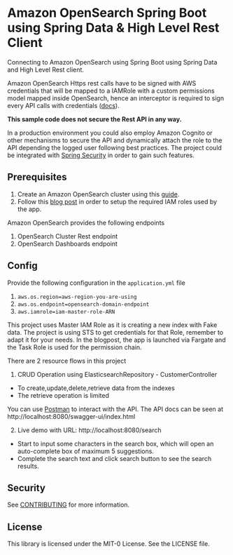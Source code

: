 # Amazon OpenSearch Spring Boot using Spring Data & High Level Rest Client

Connecting to Amazon OpenSearch using Spring Boot using Spring Data and High Level Rest client.

Amazon OpenSearch Https rest calls have to be signed with AWS credentials that will be mapped to a IAMRole with a custom permissions model mapped inside OpenSearch, hence an interceptor is required to sign every API calls with credentials ([docs](https://docs.aws.amazon.com/opensearch-service/latest/developerguide/request-signing.html#request-signing-java)).


**This sample code does not secure the Rest API in any way.**

In a production environment you could also employ Amazon Cognito or
other mechanisms to secure the API and dynamically attach the role to the API depending the logged user following best practices.  The project could be integrated with [Spring Security](https://spring.io/projects/spring-security) in order to gain such features.


## Prerequisites

1. Create an Amazon OpenSearch cluster using this [guide](https://medium.com/@neuw84/securing-amazon-opensearch-service-dashboards-with-amazon-cognito-1f0b784cab3b).
2. Follow this [blog post](https://medium.com/@neuw84/integrating-springboot-apps-on-a-secured-amazon-opensearch-application-33760bdaf55a) in order to setup the required IAM roles used by the app.

Amazon OpenSearch provides the following endpoints

1. OpenSearch Cluster Rest endpoint
2. OpenSearch Dashboards endpoint

## Config

Provide the following configuration in the ```application.yml``` file

1. ```aws.os.region=aws-region-you-are-using```
2. ```aws.os.endpoint=opensearch-domain-endpoint```
3. ```aws.iamrole=iam-master-role-ARN```

This project uses Master IAM Role as it is creating a new index with Fake data. The project is using STS to get
credentials for that Role, remember to adapt it for your needs. In the blogpost, the app is
launched via Fargate and the Task Role is used for the permission chain.

There are 2 resource flows in this project

1. CRUD Operation using ElasticsearchRepository - CustomerController

- To create,update,delete,retrieve data from the indexes
- The retrieve operation is limited

You can use [Postman](https://www.postman.com/) to interact with the API. The API docs can be seen at http://localhost:8080/swagger-ui/index.html

2. Live demo with URL: http://localhost:8080/search

- Start to input some characters in the search box, which will open an auto-complete box of maximum 5 suggestions.
- Complete the search text and click search button to see the search results.


## Security

See [CONTRIBUTING](CONTRIBUTING.md#security-issue-notifications) for more information.

## License

This library is licensed under the MIT-0 License. See the LICENSE file.
